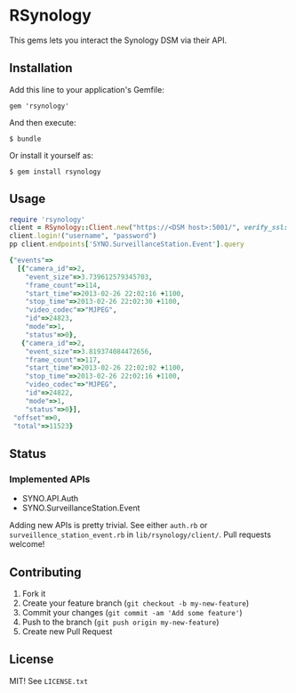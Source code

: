 # RSynology

This gems lets you interact the Synology DSM via their API.

## Installation

Add this line to your application's Gemfile:

    gem 'rsynology'

And then execute:

    $ bundle

Or install it yourself as:

    $ gem install rsynology

## Usage

```ruby
require 'rsynology'
client = RSynology::Client.new("https://<DSM host>:5001/", verify_ssl: false)
client.login!("username", "password")
pp client.endpoints['SYNO.SurveillanceStation.Event'].query

{"events"=>
  [{"camera_id"=>2,
    "event_size"=>3.739612579345703,
    "frame_count"=>114,
    "start_time"=>2013-02-26 22:02:16 +1100,
    "stop_time"=>2013-02-26 22:02:30 +1100,
    "video_codec"=>"MJPEG",
    "id"=>24823,
    "mode"=>1,
    "status"=>0},
   {"camera_id"=>2,
    "event_size"=>3.819374084472656,
    "frame_count"=>117,
    "start_time"=>2013-02-26 22:02:02 +1100,
    "stop_time"=>2013-02-26 22:02:16 +1100,
    "video_codec"=>"MJPEG",
    "id"=>24822,
    "mode"=>1,
    "status"=>0}],
 "offset"=>0,
 "total"=>11523}
 ```

 ## Status

 ### Implemented APIs

 * SYNO.API.Auth
 * SYNO.SurveillanceStation.Event

 Adding new APIs is pretty trivial. See either `auth.rb` or `surveillence_station_event.rb` in `lib/rsynology/client/`. Pull requests welcome!

## Contributing

1. Fork it
2. Create your feature branch (`git checkout -b my-new-feature`)
3. Commit your changes (`git commit -am 'Add some feature'`)
4. Push to the branch (`git push origin my-new-feature`)
5. Create new Pull Request

## License

MIT! See `LICENSE.txt`
